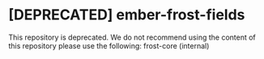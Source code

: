 # [DEPRECATED] ember-frost-fields

This repository is deprecated. We do not recommend using the content of this repository please use the following: 
frost-core (internal)
